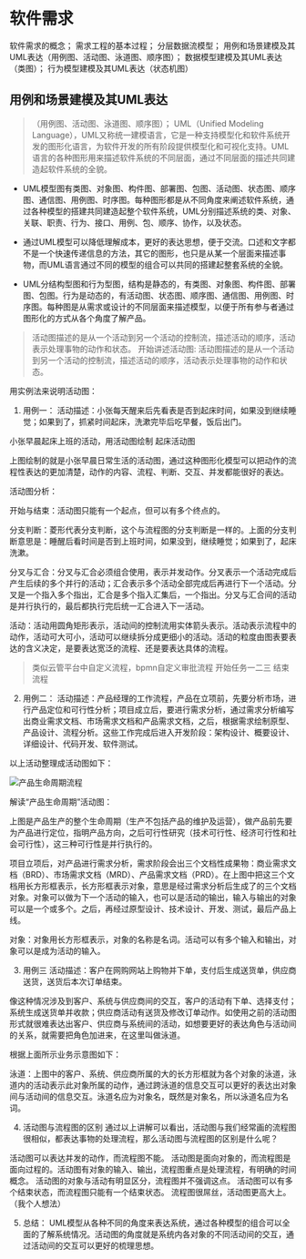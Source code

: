 # 软件需求

软件需求的概念；
需求工程的基本过程；
分层数据流模型；
用例和场景建模及其UML表达（用例图、活动图、泳道图、顺序图）；
数据模型建模及其UML表达（类图）；
行为模型建模及其UML表达（状态机图）


## 用例和场景建模及其UML表达
>（用例图、活动图、泳道图、顺序图）；
UML（Unified Modeling Language），UML又称统一建模语言，它是一种支持模型化和软件系统开发的图形化语言，为软件开发的所有阶段提供模型化和可视化支持。UML语言的各种图形用来描述软件系统的不同层面，通过不同层面的描述共同建造起软件系统的全貌。

+ UML模型图有类图、对象图、构件图、部署图、包图、活动图、状态图、顺序图、通信图、用例图、时序图。每种图形都是从不同角度来阐述软件系统，通过各种模型的搭建共同建造起整个软件系统，UML分别描述系统的类、对象、关联、职责、行为、接口、用例、包、顺序、协作，以及状态。
+ 通过UML模型可以降低理解成本，更好的表达思想，便于交流。口述和文字都不是一个快速传递信息的方法，其它的图形，也只是从某一个层面来描述事物，而UML语言通过不同的模型的组合可以共同的搭建起整套系统的全貌。

+ UML分结构型图和行为型图，结构是静态的，有类图、对象图、构件图、部署图、包图。行为是动态的，有活动图、状态图、顺序图、通信图、用例图、时序图。每种图是从需求或设计的不同层面来描述模型，以便于所有参与者通过图形化的方式从各个角度了解产品。

> 活动图描述的是从一个活动到另一个活动的控制流，描述活动的顺序，活动表示处理事物的动作和状态。
开始讲述活动图:
活动图描述的是从一个活动到另一个活动的控制流，描述活动的顺序，活动表示处理事物的动作和状态。

用实例法来说明活动图：

1. 用例一：
活动描述：小张每天醒来后先看表是否到起床时间，如果没到继续睡觉；如果到了，抓紧时间起床，洗漱完毕后吃早餐，饭后出门。

小张早晨起床上班的活动，用活动图绘制   起床活动图

上图绘制的就是小张早晨日常生活的活动图，通过这种图形化模型可以把动作的流程性表达的更加清楚，动作的内容、流程、判断、交互、并发都能很好的表达。

活动图分析：

开始与结束：活动图只能有一个起点，但可以有多个终点的。



分支判断：菱形代表分支判断，这个与流程图的分支判断是一样的。上面的分支判断意思是：睡醒后看时间是否到上班时间，如果没到，继续睡觉；如果到了，起床洗漱。

分叉与汇合：分叉与汇合必须组合使用，表示并发动作。分叉表示一个活动完成后产生后续的多个并行的活动；汇合表示多个活动全部完成后再进行下一个活动。分叉是一个指入多个指出，汇合是多个指入汇集后，一个指出。分叉与汇合间的活动是并行执行的，最后都执行完后统一汇合进入下一活动。



活动：活动用圆角矩形表示，活动间的控制流用实体箭头表示。活动表示流程中的动作，活动可大可小，活动可以继续拆分成更细小的活动。活动的粒度由图表要表达的含义决定，是要表达宽泛的流程、还是要表达具体的流程。

> 类似云管平台中自定义流程，bpmn自定义审批流程 开始任务一二三 结束流程


2. 用例二：
活动描述：产品经理的工作流程，产品在立项前，先要分析市场，进行产品定位和可行性分析；项目成立后，要进行需求分析，通过需求分析编写出商业需求文档、市场需求文档和产品需求文档，之后，根据需求绘制原型、产品设计、流程分析。这些工作完成后进入开发阶段：架构设计、概要设计、详细设计、代码开发、软件测试。

以上活动整理成活动图如下：

![产品生命周期流程](../../picture/life.png)

解读“产品生命周期”活动图：

上图是产品生产的整个生命周期（生产不包括产品的维护及运营），做产品前先要为产品进行定位，指明产品方向，之后可行性研究（技术可行性、经济可行性和社会可行性），这三种可行性是并行执行的。

项目立项后，对产品进行需求分析，需求阶段会出三个文档性成果物：商业需求文档（BRD）、市场需求文档（MRD）、产品需求文档（PRD）。在上图中把这三个文档用长方形框表示，长方形框表示对象，意思是经过需求分析后生成了的三个文档对象。对象可以做为下一个活动的输入，也可以是活动的输出，输入与输出的对象可以是一个或多个。之后，再经过原型设计、技术设计、开发、测试，最后产品上线。

对象：对象用长方形框表示，对象的名称是名词。活动可以有多个输入和输出，对象可以是成为活动的输入。



3. 用例三
活动描述：客户在网购网站上购物并下单，支付后生成送货单，供应商送货，送货后本次订单结束。

像这种情况涉及到客户、系统与供应商间的交互，客户的活动有下单、选择支付；系统生成送货单并收款；供应商活动有送货及修改订单动作。如使用之前的活动图形式就很难表达出客户、供应商与系统间的活动，如想要更好的表达角色与活动间的关系，就需要把角色加进来，在这里叫做泳道。

根据上面所示业务示意图如下：



泳道：上图中的客户、系统、供应商所属的大的长方形框就为各个对象的泳道，泳道内的活动表示此对象所属的动作，通过跨泳道的信息交互可以更好的表达出对象间与活动间的信息交互。泳道名应为对象名，既然是对象名，所以泳道名应为名词。

4.  活动图与流程图的区别
通过以上讲解可以看出，活动图与我们经常画的流程图很相似，都表达事物的处理流程，那么活动图与流程图的区别是什么呢？

活动图可以表达并发的动作，而流程图不能。
活动图是面向对象的，而流程图是面向过程的。活动图有对象的输入、输出，流程图重点是处理流程，有明确的时间概念。
活动图的对象与活动有明显区分，流程图并不强调这点。
活动图可以有多个结束状态，而流程图只能有一个结束状态。
流程图很屌丝，活动图更高大上。（我个人想法）

5. 总结：
UML模型从各种不同的角度来表达系统，通过各种模型的组合可以全面的了解系统情况。活动图的角度就是系统内各对象的不同活动间的交互，通过活动间的交互可以更好的梳理思想。